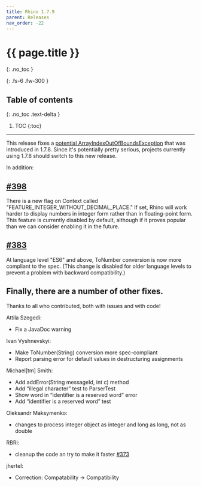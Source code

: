 ```yaml
---
title: Rhino 1.7.9
parent: Releases
nav_order: -22
---
```


# {{ page.title }}
{: .no_toc }

{: .fs-6 .fw-300 }

## Table of contents
{: .no_toc .text-delta }

1. TOC
{:toc}

---
This release fixes a [potential ArrayIndexOutOfBoundsException](https://github.com/mozilla/rhino/issues/390) that was introduced in 1.7.8. Since it's potentially pretty serious, projects currently using 1.7.8 should switch to this new release.


In addition:

## [#398](https://github.com/mozilla/rhino/pull/398)
There is a new flag on Context called "FEATURE_INTEGER_WITHOUT_DECIMAL_PLACE." If set, Rhino will work harder to display numbers in integer form rather than in floating-point form. This feature is currently disabled by default, although if it proves popular than we can consider enabling it in the future.

## [#383](https://github.com/mozilla/rhino/pull/383)
At language level "ES6" and above, ToNumber conversion is now more compliant to the spec. (This change is disabled for older language levels to prevent a problem with backward compatibility.)

## Finally, there are a number of other fixes.

Thanks to all who contributed, both with issues and with code!

Attila Szegedi:
- Fix a JavaDoc warning

Ivan Vyshnevskyi:
- Make ToNumber(String) conversion more spec-compliant
- Report parsing error for default values in destructuring assignments

Michael[tm] Smith:
- Add addError(String messageId, int c) method
- Add “illegal character” test to ParserTest
- Show word in “identifier is a reserved word” error
- Add “identifier is a reserved word” test

Oleksandr Maksymenko:
- changes to process integer object as integer and long as long, not as double

RBRi:
- cleanup the code an try to make it faster [#373](https://github.com/mozilla/rhino/issues/373)

jhertel:
- Correction: Compatability → Compatibility